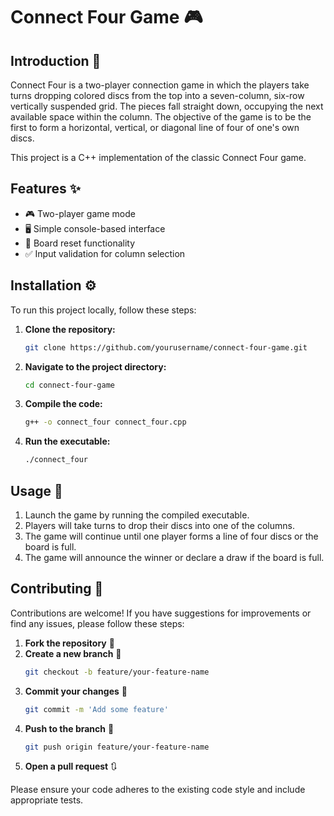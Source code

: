 # Connect Four Game 🎮

## Introduction 📖
Connect Four is a two-player connection game in which the players take turns dropping colored discs from the top into a seven-column, six-row vertically suspended grid. The pieces fall straight down, occupying the next available space within the column. The objective of the game is to be the first to form a horizontal, vertical, or diagonal line of four of one's own discs.

This project is a C++ implementation of the classic Connect Four game.

## Features ✨
- 🎮 Two-player game mode
- 🖥️ Simple console-based interface
- 🔄 Board reset functionality
- ✅ Input validation for column selection

## Installation ⚙️
To run this project locally, follow these steps:

1. **Clone the repository:**
    ```sh
    git clone https://github.com/yourusername/connect-four-game.git
    ```

2. **Navigate to the project directory:**
    ```sh
    cd connect-four-game
    ```

3. **Compile the code:**
    ```sh
    g++ -o connect_four connect_four.cpp
    ```

4. **Run the executable:**
    ```sh
    ./connect_four
    ```

## Usage 🎲
1. Launch the game by running the compiled executable.
2. Players will take turns to drop their discs into one of the columns.
3. The game will continue until one player forms a line of four discs or the board is full.
4. The game will announce the winner or declare a draw if the board is full.

## Contributing 🤝
Contributions are welcome! If you have suggestions for improvements or find any issues, please follow these steps:

1. **Fork the repository** 🍴
2. **Create a new branch** 🌿
    ```sh
    git checkout -b feature/your-feature-name
    ```
3. **Commit your changes** 💾
    ```sh
    git commit -m 'Add some feature'
    ```
4. **Push to the branch** 🚀
    ```sh
    git push origin feature/your-feature-name
    ```
5. **Open a pull request** 🔃

Please ensure your code adheres to the existing code style and include appropriate tests.
